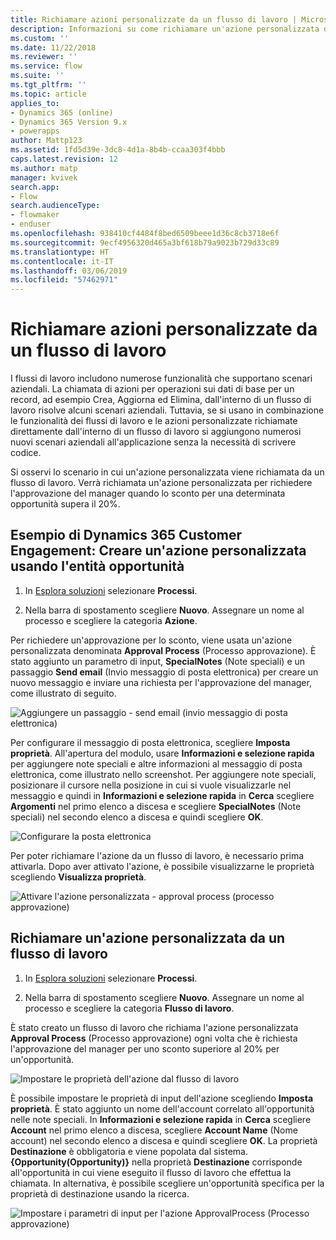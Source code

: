 ```yaml
---
title: Richiamare azioni personalizzate da un flusso di lavoro | MicrosoftDocs
description: Informazioni su come richiamare un'azione personalizzata da un flusso di lavoro
ms.custom: ''
ms.date: 11/22/2018
ms.reviewer: ''
ms.service: flow
ms.suite: ''
ms.tgt_pltfrm: ''
ms.topic: article
applies_to:
- Dynamics 365 (online)
- Dynamics 365 Version 9.x
- powerapps
author: Mattp123
ms.assetid: 1fd5d39e-3dc8-4d1a-8b4b-ccaa303f4bbb
caps.latest.revision: 12
ms.author: matp
manager: kvivek
search.app:
- Flow
search.audienceType:
- flowmaker
- enduser
ms.openlocfilehash: 938410cf4484f8bed6509beee1d36c8cb3718e6f
ms.sourcegitcommit: 9ecf4956320d465a3bf618b79a9023b729d33c89
ms.translationtype: HT
ms.contentlocale: it-IT
ms.lasthandoff: 03/06/2019
ms.locfileid: "57462971"
---
```

# <a name="invoke-custom-actions-from-a-workflow"></a>Richiamare azioni personalizzate da un flusso di lavoro

I flussi di lavoro includono numerose funzionalità che supportano scenari aziendali. La chiamata di azioni per operazioni sui dati di base per un record, ad esempio Crea, Aggiorna ed Elimina, dall'interno di un flusso di lavoro risolve alcuni scenari aziendali. Tuttavia, se si usano in combinazione le funzionalità dei flussi di lavoro e le azioni personalizzate richiamate direttamente dall'interno di un flusso di lavoro si aggiungono numerosi nuovi scenari aziendali all'applicazione senza la necessità di scrivere codice.  
  
 Si osservi lo scenario in cui un'azione personalizzata viene richiamata da un flusso di lavoro. Verrà richiamata un'azione personalizzata per richiedere l'approvazione del manager quando lo sconto per una determinata opportunità supera il 20%.  
  
<a name="action"></a>   
## <a name="dynamics-365-customer-engagement-example-create-a-custom-action-using-the-opportunity-entity"></a>Esempio di Dynamics 365 Customer Engagement: Creare un'azione personalizzata usando l'entità opportunità
  
1. In [Esplora soluzioni](/powerapps/maker/model-driven-apps/advanced-navigation#solution-explorer) selezionare **Processi**.  
  
2.  Nella barra di spostamento scegliere **Nuovo**. Assegnare un nome al processo e scegliere la categoria **Azione**.  
  
 Per richiedere un'approvazione per lo sconto, viene usata un'azione personalizzata denominata **Approval Process** (Processo approvazione). È stato aggiunto un parametro di input, **SpecialNotes** (Note speciali) e un passaggio **Send email** (Invio messaggio di posta elettronica) per creare un nuovo messaggio e inviare una richiesta per l'approvazione del manager, come illustrato di seguito.  
  
 ![Aggiungere un passaggio &#45; send email (invio messaggio di posta elettronica)](media/enable-custom-action-approval-proces-sadd-email.png "Aggiungere un passaggio - send email (invio messaggio di posta elettronica)")  
  
 Per configurare il messaggio di posta elettronica, scegliere **Imposta proprietà**. All'apertura del modulo, usare **Informazioni e selezione rapida** per aggiungere note speciali e altre informazioni al messaggio di posta elettronica, come illustrato nello screenshot. Per aggiungere note speciali, posizionare il cursore nella posizione in cui si vuole visualizzarle nel messaggio e quindi in **Informazioni e selezione rapida** in **Cerca** scegliere **Argomenti** nel primo elenco a discesa e scegliere **SpecialNotes** (Note speciali) nel secondo elenco a discesa e quindi scegliere **OK**.  
  
 ![Configurare la posta elettronica](media/enable-custom-action-approval-process-setup-email.png "Configurare la posta elettronica")  
  
 Per poter richiamare l'azione da un flusso di lavoro, è necessario prima attivarla. Dopo aver attivato l'azione, è possibile visualizzarne le proprietà scegliendo **Visualizza proprietà**.  
  
 ![Attivare l'azione personalizzata &#45; approval process (processo approvazione)](media/enable-custom-action-approval-process-activate-action.png "Attivare l'azione personalizzata - approval process (processo approvazione)")  
  
<a name="workflow"></a>   
## <a name="invoke-a-custom-action-from-a-workflow"></a>Richiamare un'azione personalizzata da un flusso di lavoro  
  
1. In [Esplora soluzioni](/powerapps/maker/model-driven-apps/advanced-navigation#solution-explorer) selezionare **Processi**.   
  
2.  Nella barra di spostamento scegliere **Nuovo**. Assegnare un nome al processo e scegliere la categoria **Flusso di lavoro**.  
  
 È stato creato un flusso di lavoro che richiama l'azione personalizzata **Approval Process** (Processo approvazione) ogni volta che è richiesta l'approvazione del manager per uno sconto superiore al 20% per un'opportunità.  
  
 ![Impostare le proprietà dell'azione dal flusso di lavoro](media/enable-custom-action-from-workflow.png "Impostare le proprietà dell'azione dal flusso di lavoro")  
  
 È possibile impostare le proprietà di input dell'azione scegliendo **Imposta proprietà**. È stato aggiunto un nome dell'account correlato all'opportunità nelle note speciali. In **Informazioni e selezione rapida** in **Cerca** scegliere **Account** nel primo elenco a discesa, scegliere **Account Name** (Nome account) nel secondo elenco a discesa e quindi scegliere **OK**. La proprietà **Destinazione** è obbligatoria e viene popolata dal sistema. **{Opportunity(Opportunity)}** nella proprietà **Destinazione** corrisponde all'opportunità in cui viene eseguito il flusso di lavoro che effettua la chiamata. In alternativa, è possibile scegliere un'opportunità specifica per la proprietà di destinazione usando la ricerca.  
  
 ![Impostare i parametri di input per l'azione ApprovalProcess (Processo approvazione)](media/enable-customaction-workflow-set-properties.png "Impostare i parametri di input per l'azione ApprovalProcess (Processo approvazione)")  
  



